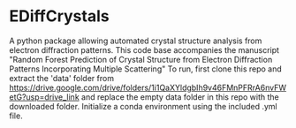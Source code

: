 # EDiffCrystals
A python package allowing automated crystal structure analysis from electron diffraction patterns. 
This code base accompanies the manuscript "Random Forest Prediction of Crystal Structure from Electron Diffraction Patterns Incorporating Multiple Scattering"
To run, first clone this repo and extract the 'data' folder from https://drive.google.com/drive/folders/1i1QaXYldgbIh9v46FMnPFRrA6nvFWetG?usp=drive_link and 
replace the empty data folder in this repo with the downloaded folder. Initialize a conda environment using the included .yml file. 
